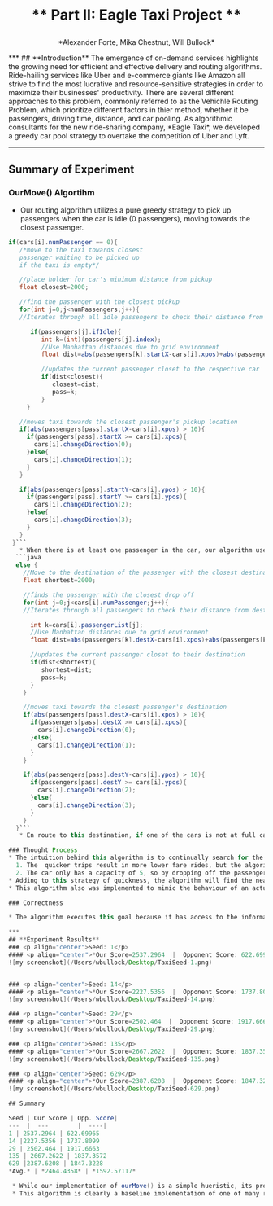 # <p align="center"> ** Part II: Eagle Taxi Project **  </p>
<p align="center"> *Alexander Forte, Mika Chestnut, Will Bullock*  </p>
***
## **Introduction**
The emergence of on-demand services highlights the growing need for efficient and effective delivery and routing algorithms. Ride-hailing services like Uber and e-commerce giants like Amazon all strive to find the most lucrative and resource-sensitive strategies in order to maximize their businesses' productivity. There are several different approaches to this problem, commonly referred to as the Vehichle Routing Problem, which prioritize different factors in thier method, whether it be passengers, driving time, distance, and car pooling. As algorithmic consultants for the new ride-sharing company, *Eagle Taxi*, we developed a greedy car pool strategy to overtake the competition of Uber and Lyft.

***
## **Summary of Experiment**
### OurMove() Algortihm
* Our routing algorithm utilizes a pure greedy strategy to pick up passengers when the car is idle (0 passengers), moving towards the closest passenger.

```java
if(cars[i].numPassenger == 0){
   /*move to the taxi towards closest
   passenger waiting to be picked up
   if the taxi is empty*/

   //place holder for car's minimum distance from pickup
   float closest=2000;

   //find the passenger with the closest pickup
   for(int j=0;j<numPassengers;j++){
   //Iterates through all idle passengers to check their distance from the car's current position

      if(passengers[j].ifIdle){
         int k=(int)(passengers[j].index);
         //Use Manhattan distances due to grid environment
         float dist=abs(passengers[k].startX-cars[i].xpos)+abs(passengers[k].startY-cars[i].ypos);

         //updates the current passenger closet to the respective car
         if(dist<closest){
            closest=dist;
            pass=k;
         }
     }

   //moves taxi towards the closest passenger's pickup location
   if(abs(passengers[pass].startX-cars[i].xpos) > 10){
     if(passengers[pass].startX >= cars[i].xpos){
       cars[i].changeDirection(0);
     }else{
       cars[i].changeDirection(1);
     }
   }

   if(abs(passengers[pass].startY-cars[i].ypos) > 10){
     if(passengers[pass].startY >= cars[i].ypos){
       cars[i].changeDirection(2);
     }else{
       cars[i].changeDirection(3);
     }
   }
 }```
   * When there is at least one passenger in the car, our algorithm uses Manhattan distances (due to the grid orientation of the environment) to drop off the passenger with the closest destination.
  ```java
  else {
    //Move to the destination of the passenger with the closest destination
    float shortest=2000;

    //finds the passenger with the closest drop off
    for(int j=0;j<cars[i].numPassenger;j++){
    //Iterates through all passengers to check their distance from destination

      int k=cars[i].passengerList[j];
      //Use Manhattan distances due to grid environment
      float dist=abs(passengers[k].destX-cars[i].xpos)+abs(passengers[k].destY-cars[i].ypos);

      //updates the current passenger closet to their destination
      if(dist<shortest){
         shortest=dist;
         pass=k;
      }
    }

    //moves taxi towards the closest passenger's destination
    if(abs(passengers[pass].destX-cars[i].xpos) > 10){
      if(passengers[pass].destX >= cars[i].xpos){
        cars[i].changeDirection(0);
      }else{
        cars[i].changeDirection(1);
      }
    }

    if(abs(passengers[pass].destY-cars[i].ypos) > 10){
      if(passengers[pass].destY >= cars[i].ypos){
        cars[i].changeDirection(2);
      }else{
        cars[i].changeDirection(3);
      }
    }
  }```
   * En route to this destination, if one of the cars is not at full capacity, it will pick up passengers in its path. If a new passenger needs to be dropped off at a closer destination than the previous closest, the route will update and this cycle will continue until the time frame ends.

### Thought Process
* The intuition behind this algorithm is to continually search for the nearest destination because:
  1. The  quicker trips result in more lower fare rides, but the algorithm aims to execute a large quantity of these rides to capitalize on the time constraint of the competition.
  2. The car only has a capacity of 5, so by dropping off the passenger with the closest destination, the quicker the taxi can add another potential trip.
* Adding to this strategy of quickness, the algorithm will find the nearest idle passenger if the car is empty to ensure the quickest turnaround time to another trip.
* This algorithm also was implemented to mimic the behaviour of an actual taxi in the sense that it aims to leverage quick trips to build up smaller, but more frequent fares.

### Correctness

* The algorithm executes this goal because it has access to the information of all the passengers starting and ending points. Therefore it can use Manhattan distances to sum the difference in X and Y coordinates of the car and destination/passenger to determing either the closest passenger or destination. The algorithim then simply uses the changeDirection() function to move towards the predetermined location.

***
## **Experiment Results**
### <p align="center">Seed: 1</p>
#### <p align="center">*Our Score=2537.2964  |  Opponent Score: 622.69965*</p>
![my screenshot](/Users/wbullock/Desktop/TaxiSeed-1.png)


### <p align="center">Seed: 14</p>
#### <p align="center">*Our Score=2227.5356  |  Opponent Score: 1737.8099*</p>
![my screenshot](/Users/wbullock/Desktop/TaxiSeed-14.png)

### <p align="center">Seed: 29</p>
#### <p align="center">*Our Score=2502.464  |  Opponent Score: 1917.6663*</p>
![my screenshot](/Users/wbullock/Desktop/TaxiSeed-29.png)

### <p align="center">Seed: 135</p>
#### <p align="center">*Our Score=2667.2622  |  Opponent Score: 1837.3572*</p>
![my screenshot](/Users/wbullock/Desktop/TaxiSeed-135.png)

### <p align="center">Seed: 629</p>
#### <p align="center">*Our Score=2387.6208  |  Opponent Score: 1847.3228*</p>
![my screenshot](/Users/wbullock/Desktop/TaxiSeed-629.png)

## Summary

Seed | Our Score | Opp. Score|
---  |  ---        |  ----|
1 | 2537.2964 | 622.69965
14 |2227.5356 | 1737.8099
29 | 2502.464 | 1917.6663
135 | 2667.2622 | 1837.3572
629 |2387.6208 | 1847.3228
*Avg.* | *2464.4358* | *1592.57117*

 * While our implementation of ourMove() is a simple hueristic, its preformance against the dumb greedy strategy shows the effectiveness of prioritizing speed and proximity.
 * This algorithm is clearly a baseline implementation of one of many routing algorithms and fails to optimize the route given each set of passengers.

